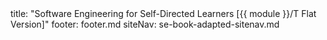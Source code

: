 <frontmatter>
title: "Software Engineering for Self-Directed Learners [{{ module }}/T Flat Version]"
footer: footer.md
siteNav: se-book-adapted-sitenav.md
</frontmatter>

<link rel="stylesheet" href="{{baseUrl}}/book/css/textbook.css">

<include src="../common/header-flat.md" />

<div class="website-content">

  <include src="index.md#main" />

</div>
